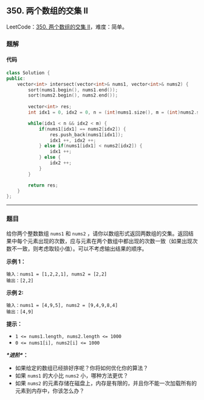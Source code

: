 ## 350. 两个数组的交集 II

LeetCode：[350. 两个数组的交集 II](https://leetcode.cn/problems/intersection-of-two-arrays-ii/)，难度：简单。

### 题解

#### 代码

```c++
class Solution {
public:
    vector<int> intersect(vector<int>& nums1, vector<int>& nums2) {
        sort(nums1.begin(), nums1.end());
        sort(nums2.begin(), nums2.end());
        
        vector<int> res;
        int idx1 = 0, idx2 = 0, n = (int)nums1.size(), m = (int)nums2.size();

        while(idx1 < n && idx2 < m) {
            if(nums1[idx1] == nums2[idx2]) {
                res.push_back(nums1[idx1]);
                idx1 ++, idx2 ++;
            } else if(nums1[idx1] < nums2[idx2]) {
                idx1 ++;
            } else {
                idx2 ++;
            }
        }

        return res;
    }
};
```



---



### 题目

给你两个整数数组 `nums1` 和 `nums2` ，请你以数组形式返回两数组的交集。返回结果中每个元素出现的次数，应与元素在两个数组中都出现的次数一致（如果出现次数不一致，则考虑取较小值）。可以不考虑输出结果的顺序。

 

**示例 1：**

```
输入：nums1 = [1,2,2,1], nums2 = [2,2]
输出：[2,2]
```

**示例 2:**

```
输入：nums1 = [4,9,5], nums2 = [9,4,9,8,4]
输出：[4,9]
```

 

**提示：**

- `1 <= nums1.length, nums2.length <= 1000`
- `0 <= nums1[i], nums2[i] <= 1000`

 

***\*进阶\**：**

- 如果给定的数组已经排好序呢？你将如何优化你的算法？
- 如果 `nums1` 的大小比 `nums2` 小，哪种方法更优？
- 如果 `nums2` 的元素存储在磁盘上，内存是有限的，并且你不能一次加载所有的元素到内存中，你该怎么办？

